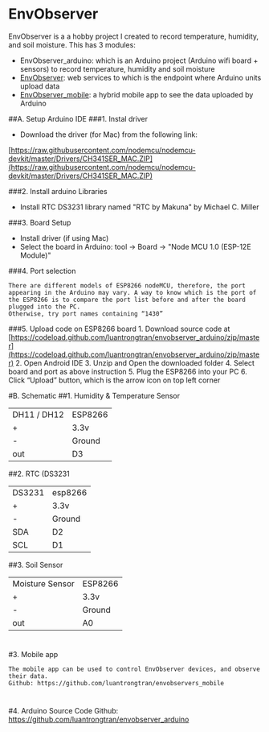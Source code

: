 # EnvObserver

EnvObserver is a a hobby project I created to record temperature, humidity, and soil moisture. This has 3 modules:

*   EnvObserver_arduino: which is an Arduino project (Arduino wifi board + sensors) to record temperature, humidity and soil moisture
*   [EnvObserver](https://github.com/luantrongtran/envobserver): web services to which is the endpoint where Arduino units upload data
*  [EnvObserver\_mobile](https://github.com/luantrongtran/envobservers_mobile): a hybrid mobile app to see the data uploaded by Arduino


##A. Setup Arduino IDE
###1. Instal driver
*   Download the driver (for Mac) from the following link:

[https://raw.githubusercontent.com/nodemcu/nodemcu-devkit/master/Drivers/CH341SER_MAC.ZIP](https://raw.githubusercontent.com/nodemcu/nodemcu-devkit/master/Drivers/CH341SER_MAC.ZIP)



###2. Install arduino Libraries
*   Install RTC DS3231 library named "RTC by Makuna" by Michael C. Miller




###3. Board Setup
*   Install driver (if using Mac)
*   Select the board in Arduino: tool -> Board -> "Node MCU 1.0 (ESP-12E Module)"




###4. Port selection

    There are different models of ESP8266 nodeMCU, therefore, the port appearing in the Arduino may vary. A way to know which is the port of the ESP8266 is to compare the port list before and after the board plugged into the PC.
    Otherwise, try port names containing “1430”

###5. Upload code on ESP8266 board
    1. Download source code at [https://codeload.github.com/luantrongtran/envobserver_arduino/zip/master](https://codeload.github.com/luantrongtran/envobserver_arduino/zip/master) 
    2. Open Android IDE
    3. Unzip and Open the downloaded folder
    4. Select board and port as above instruction
    5. Plug the ESP8266 into your PC
    6. Click “Upload” button, which is the arrow icon on top left corner
 





#B. Schematic
##1. Humidity & Temperature Sensor

<table>
  <tr>
   <td>
DH11 / DH12
   </td>
   <td>ESP8266
   </td>
  </tr>
  <tr>
   <td>+
   </td>
   <td>3.3v
   </td>
  </tr>
  <tr>
   <td>-
   </td>
   <td>Ground
   </td>
  </tr>
  <tr>
   <td>out
   </td>
   <td>D3
   </td>
  </tr>
</table>




##2. RTC (DS3231

<table>
  <tr>
   <td>
DS3231
   </td>
   <td>esp8266
   </td>
  </tr>
  <tr>
   <td>+
   </td>
   <td>3.3v
   </td>
  </tr>
  <tr>
   <td>-
   </td>
   <td>Ground
   </td>
  </tr>
  <tr>
   <td>SDA
   </td>
   <td>D2
   </td>
  </tr>
  <tr>
   <td>SCL
   </td>
   <td>D1
   </td>
  </tr>
</table>




##3. Soil Sensor

<table>
  <tr>
   <td>
Moisture Sensor
   </td>
   <td>ESP8266
   </td>
  </tr>
  <tr>
   <td>+
   </td>
   <td>3.3v
   </td>
  </tr>
  <tr>
   <td>-
   </td>
   <td>Ground
   </td>
  </tr>
  <tr>
   <td>out
   </td>
   <td>A0
   </td>
  </tr>
</table>



# 



#3. Mobile app

    The mobile app can be used to control EnvObserver devices, and observe their data.
    Github: https://github.com/luantrongtran/envobservers_mobile


# 


#4. Arduino Source Code
 Github: https://github.com/luantrongtran/envobserver_arduino
